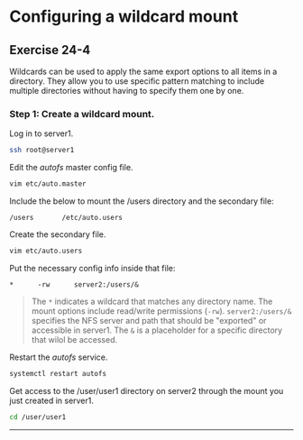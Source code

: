 # Configuring a wildcard mount
## Exercise 24-4

Wildcards can be used to apply the same export options to all items in a directory. They allow you to use specific pattern matching to include multiple directories without having to specify them one by one.

### Step 1: Create a wildcard mount.

Log in to server1.

```bash
ssh root@server1
```

Edit the *autofs* master config file. 

```bash
vim etc/auto.master
```

Include the below to mount the /users directory and the secondary file:

```
/users       /etc/auto.users
```

Create the secondary file.

```bash
vim etc/auto.users
```

Put the necessary config info inside that file: 

```
*      -rw      server2:/users/&
```

> The `*` indicates a wildcard that matches any directory name. The mount options include read/write permissions (`-rw`). `server2:/users/&` specifies the NFS server and path that should be "exported" or accessible in server1. The `&` is a placeholder for a specific directory that wilol be accessed.

Restart the *autofs* service.

```bash
systemctl restart autofs
```

Get access to the /user/user1 directory on server2 through the mount you just created in server1.

```bash
cd /user/user1
```


---